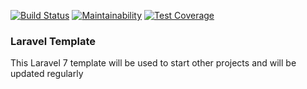 [![Build Status](https://travis-ci.com/Anthonynzube/laravel-default.svg?branch=master)](https://travis-ci.com/Anthonynzube/laravel-default)     [![Maintainability](https://api.codeclimate.com/v1/badges/6a63112472276084b685/maintainability)](https://codeclimate.com/github/Anthonynzube/laravel-default/maintainability)    [![Test Coverage](https://api.codeclimate.com/v1/badges/6a63112472276084b685/test_coverage)](https://codeclimate.com/github/Anthonynzube/laravel-default/test_coverage)

### Laravel Template

This Laravel 7 template will be used to start other projects and will be updated regularly
